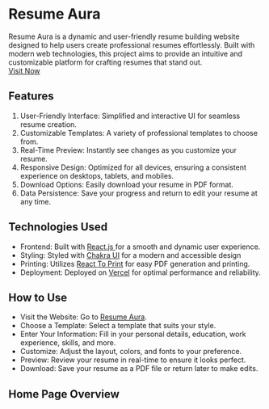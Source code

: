 # Resume Aura
Resume Aura is a dynamic and user-friendly resume building website designed to help users create professional resumes effortlessly. Built with modern web technologies, this project aims to provide an intuitive and customizable platform for crafting resumes that stand out.
<br>
[Visit Now](https://resume-aura-divyanshu-rs.vercel.app/) 

## Features
1. User-Friendly Interface: Simplified and interactive UI for seamless resume creation.
2. Customizable Templates: A variety of professional templates to choose from.
3. Real-Time Preview: Instantly see changes as you customize your resume.
4. Responsive Design: Optimized for all devices, ensuring a consistent experience on desktops, tablets, and mobiles.
5. Download Options: Easily download your resume in PDF format.
6. Data Persistence: Save your progress and return to edit your resume at any time.

## Technologies Used
<ul>   
<li>Frontend: Built with <a href="https://react.dev/"> React.js </a> for a smooth and dynamic user experience.</li>
<li>Styling: Styled with  <a href="https://react.dev/"> Chakra UI</a> for a modern and accessible design</li>
<li>Printing: Utilizes <a href="https://www.npmjs.com/package/react-to-print"> React To Print</a> for easy PDF generation and printing.</li>
<li>Deployment: Deployed on <a href="https://vercel.com/"> Vercel</a> for optimal performance and reliability.</li>
</ul>

## How to Use
<ul>
<li>Visit the Website: Go to <a href="https://resume-aura-divyanshu-rs.vercel.app/"> Resume Aura</a>.</li>
<li>Choose a Template: Select a template that suits your style.</li>
<li>Enter Your Information: Fill in your personal details, education, work experience, skills, and more.</li>
<li>Customize: Adjust the layout, colors, and fonts to your preference.</li>
<li>Preview: Review your resume in real-time to ensure it looks perfect.</li>
<li>Download: Save your resume as a PDF file or return later to make edits.</li>
</ul>

## Home Page Overview
